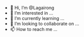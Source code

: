 - 👋 Hi, I’m @Lagairong
- 👀 I’m interested in ...
- 🌱 I’m currently learning ...
- 💞️ I’m looking to collaborate on ...
- 📫 How to reach me ...

<!---
Lagairong/Lagairong is a ✨ special ✨ repository because its `README.md` (this file) appears on your GitHub profile.
You can click the Preview link to take a look at your changes.
--->
